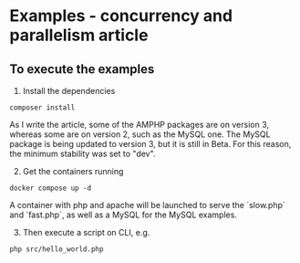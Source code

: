 # Examples - concurrency and parallelism article

## To execute the examples

1. Install the dependencies

`composer install`

As I write the article, some of the AMPHP packages are on version 3, whereas some are on version 2, such as the MySQL one.
The MySQL package is being updated to version 3, but it is still in Beta. For this reason, the minimum stability was set to "dev".

2. Get the containers running

`docker compose up -d`

A container with php and apache will be launched to serve the ´slow.php´ and ´fast.php´, as well as a MySQL for the MySQL examples.

3. Then execute a script on CLI, e.g. 

`php src/hello_world.php`
